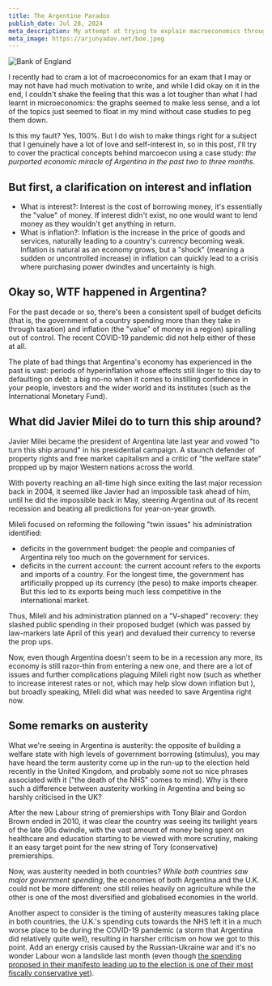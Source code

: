 ```yaml
---
title: The Argentine Paradox
publish_date: Jul 28, 2024
meta_description: My attempt at trying to explain macroeconomics through a case study.
meta_image: https://arjunyadav.net/boe.jpeg
---
```


![Bank of England](/boe.jpeg)

I recently had to cram a lot of macroeconomics for an exam that I may or may not have had much motivation to write, and while I did okay on it in the end, I couldn't shake the feeling that this was a lot tougher than what I had learnt in microeconomics: the graphs seemed to make less sense, and a lot of the topics just seemed to float in my mind without case studies to peg them down.

Is this my fault? Yes, 100%. But I do wish to make things right for a subject that I genuinely have a lot of love and self-interest in, so in this post, I'll try to cover the practical concepts behind marcoecon using a case study: *the purported economic miracle of Argentina in the past two to three months*.

## But first, a clarification on interest and inflation

* What is interest?: Interest is the cost of borrowing money, it's essentially the "value" of money. If interest didn't exist, no one would want to lend money as they wouldn't get anything in return.
* What is inflation?: Inflation is the increase in the price of goods and services, naturally leading to a country's currency becoming weak. Inflation is natural as an economy grows, but a "shock" (meaning a sudden or uncontrolled increase) in inflation can quickly lead to a crisis where purchasing power dwindles and uncertainty is high.


## Okay so, WTF happened in Argentina?

For the past decade or so, there's been a consistent spell of budget deficits (that is, the government of a country spending more than they take in through taxation) and inflation (the "value" of money in a region) spiralling out of control. The recent COVID-19 pandemic did not help either of these at all.

The plate of bad things that Argentina's economy has experienced in the past is vast: periods of hyperinflation whose effects still linger to this day to defaulting on debt: a big no-no when it comes to instilling confidence in your people, investors and the wider world and its institutes (such as the International Monetary Fund).

## What did Javier Milei do to turn this ship around?

Javier Milei became the president of Argentina late last year and vowed "to turn this ship around" in his presidential campaign. A staunch defender of property rights and free market capitalism and a critic of "the welfare state" propped up by major Western nations across the world.

With poverty reaching an all-time high since exiting the last major recession back in 2004, it seemed like Javier had an impossible task ahead of him, until he did the impossible back in May, steering Argentina out of its recent recession and beating all predictions for year-on-year growth.

Mileli focused on reforming the following "twin issues" his administration identified:
* deficits in the government budget: the people and companies of Argentina rely too much on the government for services.
* deficits in the current account: the current account refers to the exports and imports of a country. For the longest time, the government has artificially propped up its currency (the peso) to make imports cheaper. But this led to its exports being much less competitive in the international market.

Thus, Mileli and his administration planned on a "V-shaped" recovery: they slashed public spending in their proposed budget (which was passed by law-markers late April of this year) and devalued their currency to reverse the prop ups.

Now, even though Argentina doesn't seem to be in a recession any more, its economy is still razor-thin from entering a new one, and there are a lot of issues and further complications plaguing Mileli right now (such as whether to increase interest rates or not, which may help slow down inflation but ), but broadly speaking, Mileli did what was needed to save Argentina right now.

## Some remarks on austerity

What we're seeing in Argentina is austerity: the opposite of building a welfare state with high levels of government borrowing (stimulus), you may have heard the term austerity come up in the run-up to the election held recently in the United Kingdom, and probably some not so nice phrases associated with it ("the death of the NHS" comes to mind). Why is there such a difference between austerity working in Argentina and being so harshly criticised in the UK?

After the new Labour string of premierships with Tony Blair and Gordon Brown ended in 2010, it was clear the country was seeing its twilight years of the late 90s dwindle, with the vast amount of money being spent on healthcare and education starting to be viewed with more scrutiny, making it an easy target point for the new string of Tory (conservative) premierships.

Now, was austerity needed in both countries? *While both countries saw major government spending*, the economies of both Argentina and the U.K. could not be more different: one still relies heavily on agriculture while the other is one of the most diversified and globalised economies in the world.

Another aspect to consider is the timing of austerity measures taking place in both countries, the U.K.'s spending cuts towards the NHS left it in a much worse place to be during the COVID-19 pandemic (a storm that Argentina did relatively quite well), resulting in harsher criticism on how we got to this point. Add an energy crisis caused by the Russian-Ukraine war and it's no wonder Labour won a landslide last month (even though [the spending proposed in their manifesto leading up to the election is one of their most fiscally conservative yet](https://news.sky.com/video/analysis-how-does-labours-manifesto-stack-up-against-the-other-parties-13152494)).

